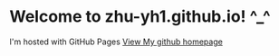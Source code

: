 # Welcome to zhu-yh1.github.io! ^_^
I'm hosted with GitHub Pages
[View My github homepage](https://github.com/zhu-yh1)
